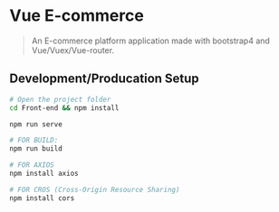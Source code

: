 # Vue E-commerce

> An E-commerce platform application made with bootstrap4
> and Vue/Vuex/Vue-router.

## Development/Producation Setup

``` bash
# Open the project folder
cd Front-end && npm install

npm run serve

# FOR BUILD: 
npm run build

# FOR AXIOS
npm install axios

# FOR CROS (Cross-Origin Resource Sharing)
npm install cors


```

